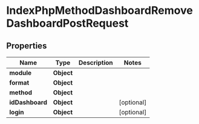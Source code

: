 

# IndexPhpMethodDashboardRemoveDashboardPostRequest


## Properties

| Name | Type | Description | Notes |
|------------ | ------------- | ------------- | -------------|
|**module** | **Object** |  |  |
|**format** | **Object** |  |  |
|**method** | **Object** |  |  |
|**idDashboard** | **Object** |  |  [optional] |
|**login** | **Object** |  |  [optional] |



